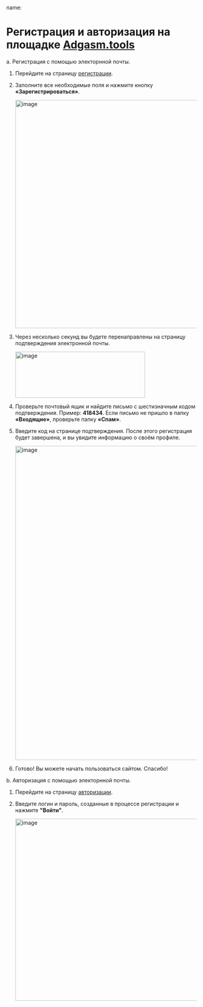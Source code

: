 name: 
# Регистрация и авторизация на площадке [Adgasm.tools](https://adgasm.tools/register)

a. Регистрация с помощью электорнной почты.


1. Перейдите на страницу [регистрации](https://dev.adgasm.tools/register).

2. Заполните все необходимые поля и нажмите кнопку **«Зарегистрироваться»**.

   <img width="937" height="603" alt="image" src="https://github.com/user-attachments/assets/9c7628e5-2a35-47c8-bda0-3807041223f9" />

3. Через несколько секунд вы будете перенаправлены на страницу подтверждения электронной почты.

   <img width="343" height="122" alt="image" src="https://github.com/user-attachments/assets/c6ff634f-eab7-4d1f-81d6-aa947d13e10d" />

4. Проверьте почтовый ящик и найдите письмо с шестизначным кодом подтверждения. Пример: **418434**.
   Если письмо не пришло в папку **«Входящие»**, проверьте папку **«Спам»**.

5. Введите код на странице подтверждения. После этого регистрация будет завершена, и вы увидите информацию о своём профиле.

   <img width="1465" height="830" alt="image" src="https://github.com/user-attachments/assets/a02f1b80-fa9a-4c91-a27f-97de4e1091fc" />

6. Готово! Вы можете начать пользоваться сайтом. Спасибо!

b. Авторизация с помощью электорнной почты.

1. Перейдите на страницу [авторизации](https://adgasm.tools/login).
2. Введите логин и пароль, созданные в процессе регистрации и нажмите **"Войти"**.

   <img width="871" height="481" alt="image" src="https://github.com/user-attachments/assets/6a8d30c9-4a1e-49d8-a38d-bed8f936d23a" />


